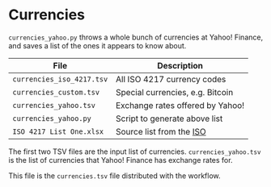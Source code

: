 
# Currencies #

`currencies_yahoo.py` throws a whole bunch of currencies at Yahoo! Finance, and saves a list of the ones it appears to know about.

|            File           |             Description             |
|---------------------------|-------------------------------------|
| `currencies_iso_4217.tsv` | All ISO 4217 currency codes         |
| `currencies_custom.tsv`   | Special currencies, e.g. Bitcoin    |
| `currencies_yahoo.tsv`    | Exchange rates offered by Yahoo!    |
| `currencies_yahoo.py`     | Script to generate above list       |
| `ISO 4217 List One.xlsx`  | Source list from the [ISO][iso4217] |

The first two TSV files are the input list of currencies. `currencies_yahoo.tsv` is the list of currencies that Yahoo! Finance has exchange rates for.

This file is the `currencies.tsv` file distributed with the workflow.

[iso4217]: http://www.iso.org/iso/home/standards/currency_codes.htm